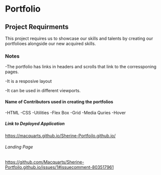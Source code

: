# Portfolio
 
## Project Requirments

This project requires us to showcase our skills and talents by creating our portfolioes alongside our new acquired skills.


### Notes

-The portfolio has links in headers and scrolls that link to the corressponing pages.

-It is a resposive layout

-It can be used in different viewports.

#### Name of Contributors used in creating the portfolios

-HTML
-CSS
-Utilities
-Flex Box
-Grid
-Media Quries
-Hover

##### Link to Deployed Application

https://macquarts.github.io/Sherine-Portfoilo.github.io/


######  Landing Page

https://github.com/Macquarts/Sherine-Portfoilo.github.io/issues/1#issuecomment-803517961
